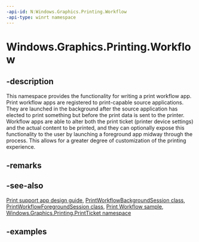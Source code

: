 ```yaml
---
-api-id: N:Windows.Graphics.Printing.Workflow
-api-type: winrt namespace
---
```


<!-- Namespace syntax.
namespace Windows.Graphics.Printing.Workflow 
-->

# Windows.Graphics.Printing.Workflow

## -description
This namespace provides the functionality for writing a print workflow app. Print workflow apps are registered to print-capable source applications. They are launched in the background after the source application has elected to print something but before the print data is sent to the printer. Workflow apps are able to alter both the print ticket (printer device settings) and the actual content to be printed, and they can optionally expose this functionality to the user by launching a foreground app midway through the process. This allows for a greater degree of customization of the printing experience.

## -remarks

## -see-also
[Print support app design guide](/windows-hardware/drivers/devapps/print-support-app-design-guide), [PrintWorkflowBackgroundSession class](PrintWorkflowBackgroundSession.md), [PrintWorkflowForegroundSession class](PrintWorkflowForegroundSession.md), [Print Workflow sample](https://github.com/Microsoft/print-oem-samples), [Windows.Graphics.Printing.PrintTicket namespace](/uwp/api/windows.graphics.printing.printticket)

## -examples

